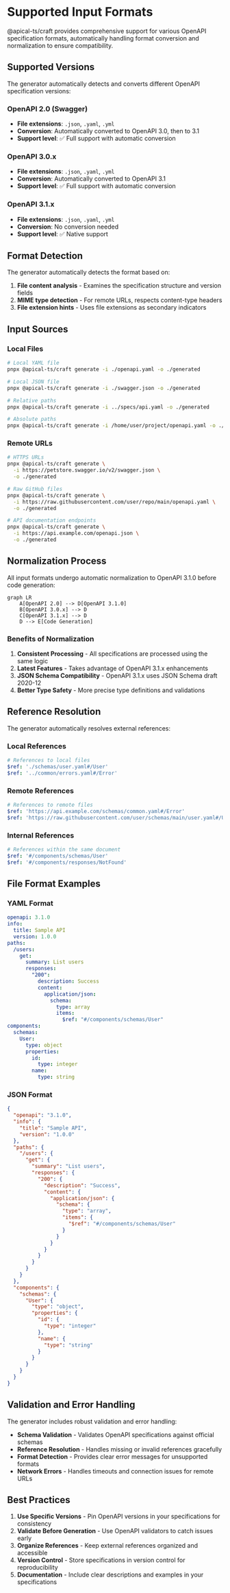 # Supported Input Formats

@apical-ts/craft provides comprehensive support for various OpenAPI
specification formats, automatically handling format conversion and
normalization to ensure compatibility.

## Supported Versions

The generator automatically detects and converts different OpenAPI specification
versions:

### OpenAPI 2.0 (Swagger)

- **File extensions**: `.json`, `.yaml`, `.yml`
- **Conversion**: Automatically converted to OpenAPI 3.0, then to 3.1
- **Support level**: ✅ Full support with automatic conversion

### OpenAPI 3.0.x

- **File extensions**: `.json`, `.yaml`, `.yml`
- **Conversion**: Automatically converted to OpenAPI 3.1
- **Support level**: ✅ Full support with automatic conversion

### OpenAPI 3.1.x

- **File extensions**: `.json`, `.yaml`, `.yml`
- **Conversion**: No conversion needed
- **Support level**: ✅ Native support

## Format Detection

The generator automatically detects the format based on:

1. **File content analysis** - Examines the specification structure and version
   fields
2. **MIME type detection** - For remote URLs, respects content-type headers
3. **File extension hints** - Uses file extensions as secondary indicators

## Input Sources

### Local Files

```bash
# Local YAML file
pnpx @apical-ts/craft generate -i ./openapi.yaml -o ./generated

# Local JSON file
pnpx @apical-ts/craft generate -i ./swagger.json -o ./generated

# Relative paths
pnpx @apical-ts/craft generate -i ../specs/api.yaml -o ./generated

# Absolute paths
pnpx @apical-ts/craft generate -i /home/user/project/openapi.yaml -o ./generated
```

### Remote URLs

```bash
# HTTPS URLs
pnpx @apical-ts/craft generate \
  -i https://petstore.swagger.io/v2/swagger.json \
  -o ./generated

# Raw GitHub files
pnpx @apical-ts/craft generate \
  -i https://raw.githubusercontent.com/user/repo/main/openapi.yaml \
  -o ./generated

# API documentation endpoints
pnpx @apical-ts/craft generate \
  -i https://api.example.com/openapi.json \
  -o ./generated
```

## Normalization Process

All input formats undergo automatic normalization to OpenAPI 3.1.0 before code
generation:

```mermaid
graph LR
    A[OpenAPI 2.0] --> D[OpenAPI 3.1.0]
    B[OpenAPI 3.0.x] --> D
    C[OpenAPI 3.1.x] --> D
    D --> E[Code Generation]
```

### Benefits of Normalization

1. **Consistent Processing** - All specifications are processed using the same
   logic
2. **Latest Features** - Takes advantage of OpenAPI 3.1.x enhancements
3. **JSON Schema Compatibility** - OpenAPI 3.1.x uses JSON Schema draft 2020-12
4. **Better Type Safety** - More precise type definitions and validations

## Reference Resolution

The generator automatically resolves external references:

### Local References

```yaml
# References to local files
$ref: './schemas/user.yaml#/User'
$ref: '../common/errors.yaml#/Error'
```

### Remote References

```yaml
# References to remote files
$ref: 'https://api.example.com/schemas/common.yaml#/Error'
$ref: 'https://raw.githubusercontent.com/user/schemas/main/user.yaml#/User'
```

### Internal References

```yaml
# References within the same document
$ref: '#/components/schemas/User'
$ref: '#/components/responses/NotFound'
```

## File Format Examples

### YAML Format

```yaml
openapi: 3.1.0
info:
  title: Sample API
  version: 1.0.0
paths:
  /users:
    get:
      summary: List users
      responses:
        "200":
          description: Success
          content:
            application/json:
              schema:
                type: array
                items:
                  $ref: "#/components/schemas/User"
components:
  schemas:
    User:
      type: object
      properties:
        id:
          type: integer
        name:
          type: string
```

### JSON Format

```json
{
  "openapi": "3.1.0",
  "info": {
    "title": "Sample API",
    "version": "1.0.0"
  },
  "paths": {
    "/users": {
      "get": {
        "summary": "List users",
        "responses": {
          "200": {
            "description": "Success",
            "content": {
              "application/json": {
                "schema": {
                  "type": "array",
                  "items": {
                    "$ref": "#/components/schemas/User"
                  }
                }
              }
            }
          }
        }
      }
    }
  },
  "components": {
    "schemas": {
      "User": {
        "type": "object",
        "properties": {
          "id": {
            "type": "integer"
          },
          "name": {
            "type": "string"
          }
        }
      }
    }
  }
}
```

## Validation and Error Handling

The generator includes robust validation and error handling:

- **Schema Validation** - Validates OpenAPI specifications against official
  schemas
- **Reference Resolution** - Handles missing or invalid references gracefully
- **Format Detection** - Provides clear error messages for unsupported formats
- **Network Errors** - Handles timeouts and connection issues for remote URLs

## Best Practices

1. **Use Specific Versions** - Pin OpenAPI versions in your specifications for
   consistency
2. **Validate Before Generation** - Use OpenAPI validators to catch issues early
3. **Organize References** - Keep external references organized and accessible
4. **Version Control** - Store specifications in version control for
   reproducibility
5. **Documentation** - Include clear descriptions and examples in your
   specifications
